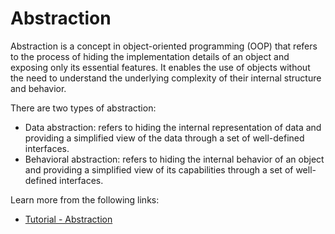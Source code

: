 # Abstraction

Abstraction is a concept in object-oriented programming (OOP) that refers to the process of hiding the implementation details of an object and exposing only its essential features. It enables the use of objects without the need to understand the underlying complexity of their internal structure and behavior.

There are two types of abstraction:

- Data abstraction: refers to hiding the internal representation of data and providing a simplified view of the data through a set of well-defined interfaces.
- Behavioral abstraction: refers to hiding the internal behavior of an object and providing a simplified view of its capabilities through a set of well-defined interfaces.

Learn more from the following links:

- [Tutorial - Abstraction](https://www.youtube.com/watch?v=OF55HZPE7lQ)
